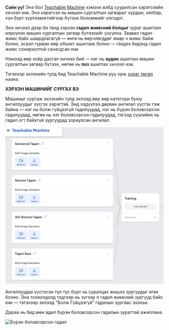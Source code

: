 **Сайн уу!** Энэ бол [Teachable Machine](https://teachablemachine.withgoogle.com/) хэмээх вэбд суурилсан хэрэгслийн хичээл юм. Энэ хэрэгсэл нь машин сургалтын загварыг хурдан, хялбар, хүн бүрт хүртээмжтэйгээр бүтээх боломжийг олгодог.

Энэ хичээл дээр би танд хэрхэн **гадил жимсний болцыг** зураг ашиглан илрүүлэх машин сургалтын загвар бүтээхийг үзүүлнэ. Заавал гадил жимс байх шаардлагагүй — өнгө нь өөрчлөгддөг ямар ч жимс байж болно, эсвэл гурван өөр объект ашиглаж болно — гэхдээ бидэнд гадил жимс сонирхолтой санагдсан юм.

Нэмээд өөр хоёр дасгал хичээл бий — нэг нь **аудио** ашиглан машин сургалтын загвар бүтээх, нөгөө нь **поз** ашиглах хичээл юм.

Тэгэхээр эхлэхийн тулд бид Teachable Machine руу орж [зураг төсөл](https://teachablemachine.withgoogle.com/train/image) нээнэ.

**ХЭРХЭН МАШИНИЙГ СУРГАХ ВЭ**

Машиныг сургаж эхлэхийн тулд эхлээд өөр өөр категори буюу ангиллуудыг үүсгэх хэрэгтэй. Энд хэдүүлээ дөрвөн ангилал үүсгэх гэж байна — нэг нь болж гүйцээгүй гадилуудад, нэг нь бүрэн боловсорсон гадилуудад, нөгөө нь хэт боловсорсон гадилуудад, тэгээд сүүлийнх нь гадил огт байхгүй зургуудад зориулсан ангилал.

![Машинд сургах ангиллууд](./Images/classes.png)

Ангиллуудаа үүсгэсэн тул тус бүрт нь суралцах жишээ зургуудыг өгөх болно. Энэ тохиолдолд тэдгээр нь зүгээр л гадил жимсний зургууд байх юм — тэгэхээр эхлээд “Болж Гүйцээгүй” гадилын зургаас эхэлье.

Дараа нь бид мөн адил бүрэн боловсорсон гадилын зурагтай ажиллана.

![Бүрэн боловсорсон гадил](./Images/ripe.gif)